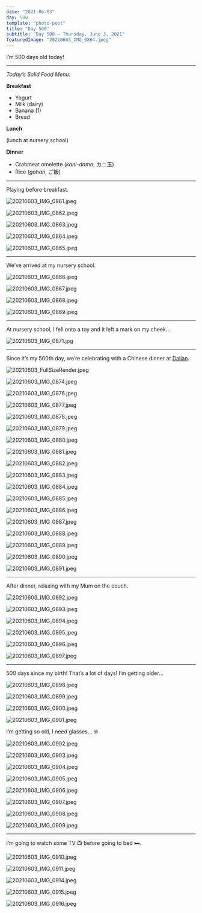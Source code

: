 ```yaml
---
date: "2021-06-03"
day: 500
template: "photo-post"
title: "Day 500"
subtitle: "Day 500 – Thursday, June 3, 2021"
featuredImage: "20210603_IMG_0864.jpeg"
---
```


I’m 500 days old today!

<hr />

_Today’s Solid Food Menu:_

**Breakfast**

- Yogurt
- Milk (dairy)
- Banana (1)
- Bread

**Lunch**

(lunch at nursery school)

**Dinner**

- Crabmeat omelette (*kani-dama*, カニ玉)
- Rice (*gohan*, ご飯)

<hr />

Playing before breakfast.

![20210603_IMG_0861.jpeg](20210603_IMG_0861.jpeg)

![20210603_IMG_0862.jpeg](20210603_IMG_0862.jpeg)

![20210603_IMG_0863.jpeg](20210603_IMG_0863.jpeg)

![20210603_IMG_0864.jpeg](20210603_IMG_0864.jpeg)

![20210603_IMG_0865.jpeg](20210603_IMG_0865.jpeg)

<hr />

We’ve arrived at my nursery school.

![20210603_IMG_0866.jpeg](20210603_IMG_0866.jpeg)

![20210603_IMG_0867.jpeg](20210603_IMG_0867.jpeg)

![20210603_IMG_0868.jpeg](20210603_IMG_0868.jpeg)

![20210603_IMG_0869.jpeg](20210603_IMG_0869.jpeg)

<hr />

At nursery school, I fell onto a toy and it left a mark on my cheek…

![20210603_IMG_0871.jpg](20210603_IMG_0871.jpg)

<hr />

Since it’s my 500th day, we’re celebrating with a Chinese dinner at <a href="https://g.page/dalianazabujyuban?share">Dalian</a>.

![20210603_FullSizeRender.jpeg](20210603_FullSizeRender.jpeg)

![20210603_IMG_0874.jpeg](20210603_IMG_0874.jpeg)

![20210603_IMG_0876.jpeg](20210603_IMG_0876.jpeg)

![20210603_IMG_0877.jpeg](20210603_IMG_0877.jpeg)

![20210603_IMG_0878.jpeg](20210603_IMG_0878.jpeg)

![20210603_IMG_0879.jpeg](20210603_IMG_0879.jpeg)

![20210603_IMG_0880.jpeg](20210603_IMG_0880.jpeg)

![20210603_IMG_0881.jpeg](20210603_IMG_0881.jpeg)

![20210603_IMG_0882.jpeg](20210603_IMG_0882.jpeg)

![20210603_IMG_0883.jpeg](20210603_IMG_0883.jpeg)

![20210603_IMG_0884.jpeg](20210603_IMG_0884.jpeg)

![20210603_IMG_0885.jpeg](20210603_IMG_0885.jpeg)

![20210603_IMG_0886.jpeg](20210603_IMG_0886.jpeg)

![20210603_IMG_0887.jpeg](20210603_IMG_0887.jpeg)

![20210603_IMG_0888.jpeg](20210603_IMG_0888.jpeg)

![20210603_IMG_0889.jpeg](20210603_IMG_0889.jpeg)

![20210603_IMG_0890.jpeg](20210603_IMG_0890.jpeg)

![20210603_IMG_0891.jpeg](20210603_IMG_0891.jpeg)

<hr />

After dinner, relaxing with my Mum on the couch.

![20210603_IMG_0892.jpeg](20210603_IMG_0892.jpeg)

![20210603_IMG_0893.jpeg](20210603_IMG_0893.jpeg)

![20210603_IMG_0894.jpeg](20210603_IMG_0894.jpeg)

![20210603_IMG_0895.jpeg](20210603_IMG_0895.jpeg)

![20210603_IMG_0896.jpeg](20210603_IMG_0896.jpeg)

![20210603_IMG_0897.jpeg](20210603_IMG_0897.jpeg)

<hr />

500 days since my birth! That’s a lot of days! I’m getting older…

![20210603_IMG_0898.jpeg](20210603_IMG_0898.jpeg)

![20210603_IMG_0899.jpeg](20210603_IMG_0899.jpeg)

![20210603_IMG_0900.jpeg](20210603_IMG_0900.jpeg)

![20210603_IMG_0901.jpeg](20210603_IMG_0901.jpeg)

I’m getting so old, I need glasses… 🤓

![20210603_IMG_0902.jpeg](20210603_IMG_0902.jpeg)

![20210603_IMG_0903.jpeg](20210603_IMG_0903.jpeg)

![20210603_IMG_0904.jpeg](20210603_IMG_0904.jpeg)

![20210603_IMG_0905.jpeg](20210603_IMG_0905.jpeg)

![20210603_IMG_0906.jpeg](20210603_IMG_0906.jpeg)

![20210603_IMG_0907.jpeg](20210603_IMG_0907.jpeg)

![20210603_IMG_0908.jpeg](20210603_IMG_0908.jpeg)

![20210603_IMG_0909.jpeg](20210603_IMG_0909.jpeg)

<hr />

I’m going to watch some TV 📺 before going to bed 🛏.

![20210603_IMG_0910.jpeg](20210603_IMG_0910.jpeg)

![20210603_IMG_0911.jpeg](20210603_IMG_0911.jpeg)

![20210603_IMG_0914.jpeg](20210603_IMG_0914.jpeg)

![20210603_IMG_0915.jpeg](20210603_IMG_0915.jpeg)

![20210603_IMG_0916.jpeg](20210603_IMG_0916.jpeg)
